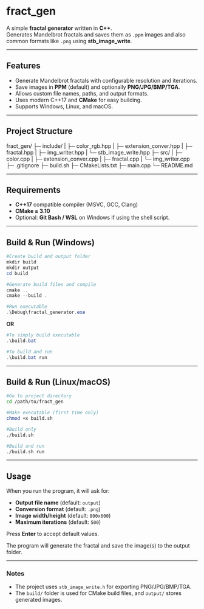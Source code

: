 # fract_gen

A simple **fractal generator** written in **C++**.  
Generates Mandelbrot fractals and saves them as `.ppm` images and also common formats like `.png` using **stb_image_write**.

---

## Features
- Generate Mandelbrot fractals with configurable resolution and iterations.
- Save images in **PPM** (default) and optionally **PNG/JPG/BMP/TGA**.
- Allows custom file names, paths, and output formats.
- Uses modern C++17 and **CMake** for easy building.
- Supports Windows, Linux, and macOS.

---

## Project Structure

fract_gen/
├─ include/ 
|   ├─ color_rgb.hpp
|   ├─ extension_conver.hpp
|   ├─ fractal.hpp
|   ├─ img_writer.hpp
|   └─ stb_image_write.hpp
├─ src/ 
|   ├─ color.cpp
|   ├─ extension_conver.cpp
|   ├─ fractal.cpp
|   └─ img_writer.cpp
├─ .gitignore
├─ build.sh
├─ CMakeLists.txt
├─ main.cpp
└─ README.md

---

## Requirements
- **C++17** compatible compiler (MSVC, GCC, Clang)
- **CMake ≥ 3.10**
- Optional: **Git Bash / WSL** on Windows if using the shell script.

---

## Build & Run (Windows)

```powershell or terminal
#Create build and output folder
mkdir build
mkdir output
cd build

#Generate build files and compile
cmake ..
cmake --build .

#Run executable
.\Debug\fractal_generator.exe
```

**OR**

```powershell or terminal
#To simply build executable
.\build.bat

#To build and run
.\build.bat run  
```

---

## Build & Run (Linux/macOS)

```bash
#Go to project directory
cd /path/to/fract_gen

#Make executable (first time only)
chmod +x build.sh

#Build only
./build.sh

#Build and run
./build.sh run

```
---

## Usage

When you run the program, it will ask for:

- **Output file name** (default: `output`)
- **Conversion format** (default: `.png`)
- **Image width/height** (default: `800x600`)
- **Maximum iterations** (default: `500`)

Press **Enter** to accept default values.

The program will generate the fractal and save the image(s) to the output folder.

---

### Notes

- The project uses `stb_image_write.h` for exporting PNG/JPG/BMP/TGA.  
- The `build/` folder is used for CMake build files, and `output/` stores generated images.

